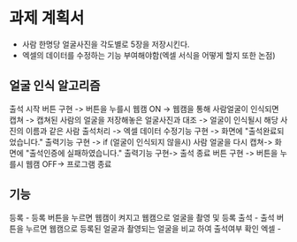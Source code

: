 # 과제 계획서

* 사람 한명당 얼굴사진을 각도별로 5장을 저장시킨다.
* 엑셀의 데이터를 수정하는 기능 부여해야함(엑셀 서식을 어떻게 할지 또한 논점)

## 얼굴 인식 알고리즘

출석 시작 버튼 구현 ->
버튼을 누를시 웹캠 ON ->
웹캠을 통해 사람얼굴이 인식되면 캡쳐 ->
캡쳐된 사람의 얼굴을 저장해놓은 얼굴사진과 대조 ->
얼굴이 인식될시 해당 사진의 이름과 같은 사람 출석처리 ->
엑셀 데이터 수정기능 구현 ->
화면에 "출석완료되었습니다." 출력기능 구현 ->
if (얼굴이 인식되지 않을시) 사람 얼굴을 다시 캡쳐->
화면에 "출석인증에 실패하였습니다." 출력기능 구현->
출석 종료 버튼 구현 ->
버튼을 누를시 웹캠 OFF->
프로그램 종료


## 기능

등록 - 등록 버튼을 누르면 웹캠이 켜지고 웹캠으로 얼굴을 촬영 및 등록
출석 - 출석 버튼을 누르면 웹캠으로 등록된 얼굴과 촬영되는 얼굴을 비교 하여 출석여부 확인
엑셀 - 
